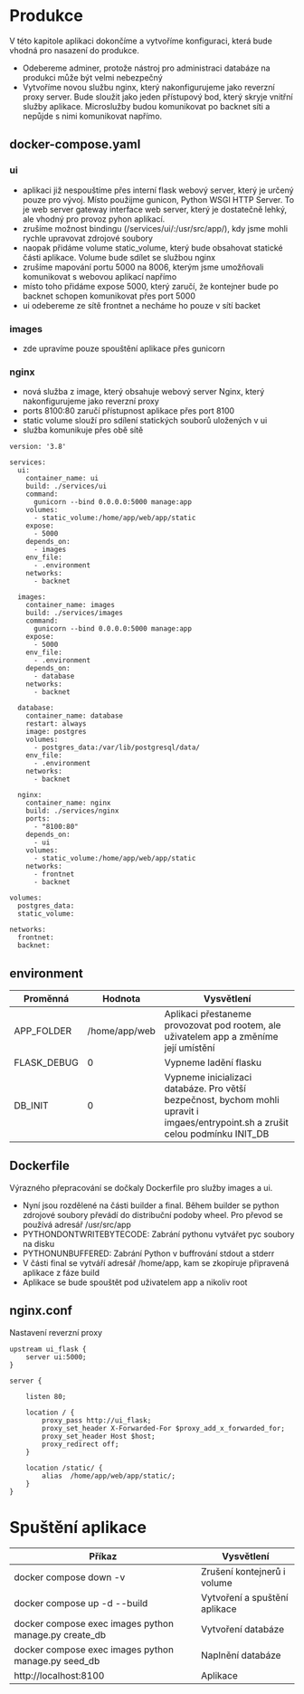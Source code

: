 # Produkce

V této kapitole aplikaci dokončíme a vytvoříme konfiguraci, která bude vhodná pro nasazení do produkce.

- Odebereme adminer, protože nástroj pro administraci databáze na produkci může být velmi nebezpečný
- Vytvoříme novou službu nginx, který nakonfigurujeme jako reverzní proxy server. Bude sloužit jako jeden přístupový bod, který skryje vnitřní služby aplikace. Microslužby budou komunikovat po backnet síti a nepůjde s nimi komunikovat napřímo.

## docker-compose.yaml

### ui
 - aplikaci již nespouštíme přes interní flask webový server, který je určený pouze pro vývoj. Místo použijme gunicon, Python WSGI HTTP Server. To je web server gateway interface web server, který je dostatečně lehký, ale vhodný pro provoz pyhon aplikací.
 - zrušíme možnost bindingu (/services/ui/:/usr/src/app/), kdy jsme mohli rychle upravovat zdrojové soubory
 - naopak přidáme volume static_volume, který bude obsahovat statické části aplikace. Volume bude sdílet se službou nginx
 - zrušíme mapování portu 5000 na 8006, kterým jsme umožňovali komunikovat s webovou aplikací napřímo 
 - místo toho přidáme expose 5000, který zaručí, že kontejner bude po backnet schopen komunikovat přes port 5000
 - ui odebereme ze sítě frontnet a necháme ho pouze v sítí backet

### images
 - zde upravíme pouze spouštění aplikace přes gunicorn

### nginx
 - nová služba z image, který obsahuje webový server Nginx, který nakonfigurujeme jako reverzní proxy
 - ports 8100:80 zaručí přístupnost aplikace přes port 8100
 - static volume slouží pro sdílení statických souborů uložených v ui
 - služba komunikuje přes obě sítě

```
version: '3.8'

services:
  ui:
    container_name: ui
    build: ./services/ui
    command:
      gunicorn --bind 0.0.0.0:5000 manage:app
    volumes:
      - static_volume:/home/app/web/app/static
    expose:
      - 5000
    depends_on:
      - images
    env_file:
      - .environment
    networks:
      - backnet

  images:
    container_name: images
    build: ./services/images
    command:
      gunicorn --bind 0.0.0.0:5000 manage:app
    expose:
      - 5000      
    env_file:
      - .environment
    depends_on:
      - database
    networks:
      - backnet

  database:
    container_name: database
    restart: always
    image: postgres
    volumes:
      - postgres_data:/var/lib/postgresql/data/
    env_file:
      - .environment
    networks:
      - backnet

  nginx:
    container_name: nginx
    build: ./services/nginx
    ports:
      - "8100:80"
    depends_on:
      - ui
    volumes:
      - static_volume:/home/app/web/app/static
    networks:
      - frontnet
      - backnet

volumes:
  postgres_data:
  static_volume:

networks:
  frontnet:
  backnet:
```

## environment
 | Proměnná    | Hodnota       | Vysvětlení                                                                                                                       |
 |-------------|---------------|----------------------------------------------------------------------------------------------------------------------------------|
 | APP_FOLDER  | /home/app/web | Aplikaci přestaneme provozovat pod rootem, ale uživatelem app a změníme její umístění                                            |
 | FLASK_DEBUG | 0             | Vypneme ladění flasku                                                                                                            |
 | DB_INIT     | 0             | Vypneme inicializaci databáze. Pro větší bezpečnost, bychom mohli upravit i imgaes/entrypoint.sh a zrušit celou podmínku INIT_DB |


## Dockerfile
Výrazného přepracování se dočkaly Dockerfile pro služby images a ui.
- Nyní jsou rozdělené na části builder a final. Během builder se python zdrojové soubory převádí do distribuční podoby wheel. Pro převod se používá adresář /usr/src/app
- PYTHONDONTWRITEBYTECODE: Zabrání pythonu vytvářet pyc soubory na disku 
- PYTHONUNBUFFERED: Zabrání Python v buffrování stdout a stderr 
- V části final se vytváří adresář /home/app, kam se zkopíruje připravená aplikace z fáze build
- Aplikace se bude spouštět pod uživatelem app a nikoliv root

## nginx.conf
Nastavení reverzní proxy
```
upstream ui_flask {
    server ui:5000;
}

server {

    listen 80;

    location / {
        proxy_pass http://ui_flask;
        proxy_set_header X-Forwarded-For $proxy_add_x_forwarded_for;
        proxy_set_header Host $host;
        proxy_redirect off;
    }

    location /static/ {
        alias  /home/app/web/app/static/;
    }
}
```

# Spuštění aplikace
| Příkaz                                                | Vysvětlení                    |
|-------------------------------------------------------|-------------------------------|
| docker compose down -v                                | Zrušení kontejnerů i volume   |
| docker compose up -d --build                          | Vytvoření a spuštění aplikace |
| docker compose exec images python manage.py create_db | Vytvoření databáze            |
| docker compose exec images python manage.py seed_db   | Naplnění databáze             |
| http://localhost:8100                                 | Aplikace                      |